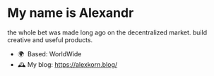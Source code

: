 My name is Alexandr
=========================

the whole bet was made long ago on the decentralized market. build creative and useful products.

* 🌍  Based: WorldWide
* 🕰️  My blog: https://alexkorn.blog/







